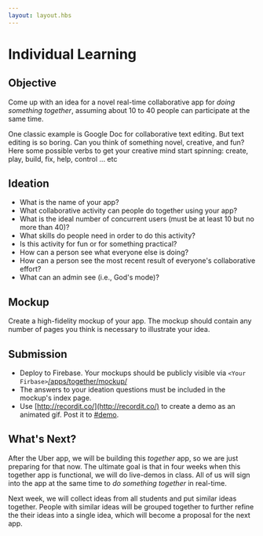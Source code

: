 ```yaml
---
layout: layout.hbs
---
```


# Individual Learning

## Objective

Come up with an idea for a novel real-time collaborative app for
 _doing something together_,
assuming about 10 to 40 people can participate at the same time.

One classic example is Google Doc for collaborative text editing. But
text editing is so boring. Can you think of something novel, creative, and fun?
Here some possible verbs to get your creative mind start spinning:
create, play, build, fix, help, control ... etc

## Ideation

* What is the name of your app?
* What collaborative activity can people do together using your app?
* What is the ideal number of concurrent users (must be at least 10 but no more than 40)?
* What skills do people need in order to do this activity?
* Is this activity for fun or for something practical?
* How can a person see what everyone else is doing?
* How can a person see the most recent result of everyone's collaborative effort?
* What can an admin see (i.e., God's mode)?

## Mockup

Create a high-fidelity mockup of your app. The mockup should contain any
number of pages you think is necessary to illustrate your idea.

## Submission

* Deploy to Firebase. Your mockups should be publicly visible via `<Your Firbase>`[/apps/together/mockup/](/apps/together/mockup/index.html)
* The answers to your ideation questions must be included in the mockup's
index page.
* Use [http://recordit.co/](http://recordit.co/) to create a demo as an animated
gif. Post it to [#demo](https://ucdd2016.slack.com/messages/demo/).

## What's Next?

After the Uber app, we will be building this _together_ app, so we are just preparing
for that now. The ultimate goal is that in four weeks when this together app is
functional, we will do live-demos in class. All of us will sign into the app
at the same time to _do something together_ in real-time.

Next week, we will collect ideas from all students and put similar ideas together.
People with similar ideas will be grouped together to further refine the their
ideas into a single idea, which will become a proposal for the next app.
